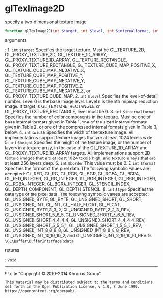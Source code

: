 # glTexImage2D
specify a two-dimensional texture image

```php
function glTexImage2D(int $target, int $level, int $internalformat, int $width, int $height, int $border, int $format, int $type, \GL\Buffer\BufferInterface $data) : void
```

arguments

:    1. `int` `$target` Specifies the target texture. Must be
    <constant>GL_TEXTURE_2D</constant>, <constant>GL_PROXY_TEXTURE_2D</constant>,
    <constant>GL_TEXTURE_1D_ARRAY</constant>,
    <constant>GL_PROXY_TEXTURE_1D_ARRAY</constant>,
    <constant>GL_TEXTURE_RECTANGLE</constant>,
    <constant>GL_PROXY_TEXTURE_RECTANGLE</constant>,
    <constant>GL_TEXTURE_CUBE_MAP_POSITIVE_X</constant>,
    <constant>GL_TEXTURE_CUBE_MAP_NEGATIVE_X</constant>,
    <constant>GL_TEXTURE_CUBE_MAP_POSITIVE_Y</constant>,
    <constant>GL_TEXTURE_CUBE_MAP_NEGATIVE_Y</constant>,
    <constant>GL_TEXTURE_CUBE_MAP_POSITIVE_Z</constant>,
    <constant>GL_TEXTURE_CUBE_MAP_NEGATIVE_Z</constant>, or
    <constant>GL_PROXY_TEXTURE_CUBE_MAP</constant>.
    2. `int` `$level` Specifies the level-of-detail number. Level 0 is the base
    image level. Level n is the nth mipmap reduction image. If target is
    <constant>GL_TEXTURE_RECTANGLE</constant> or
    <constant>GL_PROXY_TEXTURE_RECTANGLE</constant>, level must be 0.
    3. `int` `$internalformat` Specifies the number of color components in the
    texture. Must be one of base internal formats given in Table 1, one of the
    sized internal formats given in Table 2, or one of the compressed internal
    formats given in Table 3, below.
    4. `int` `$width` Specifies the width of the texture image. All
    implementations support texture images that are at least 1024 texels wide.
    5. `int` `$height` Specifies the height of the texture image, or the number
    of layers in a texture array, in the case of the
    <constant>GL_TEXTURE_1D_ARRAY</constant> and
    <constant>GL_PROXY_TEXTURE_1D_ARRAY</constant> targets. All implementations
    support 2D texture images that are at least 1024 texels high, and texture
    arrays that are at least 256 layers deep.
    6. `int` `$border` This value must be 0.
    7. `int` `$format` Specifies the format of the pixel data. The following
    symbolic values are accepted: <constant>GL_RED</constant>,
    <constant>GL_RG</constant>, <constant>GL_RGB</constant>,
    <constant>GL_BGR</constant>, <constant>GL_RGBA</constant>,
    <constant>GL_BGRA</constant>, <constant>GL_RED_INTEGER</constant>,
    <constant>GL_RG_INTEGER</constant>, <constant>GL_RGB_INTEGER</constant>,
    <constant>GL_BGR_INTEGER</constant>, <constant>GL_RGBA_INTEGER</constant>,
    <constant>GL_BGRA_INTEGER</constant>, <constant>GL_STENCIL_INDEX</constant>,
    <constant>GL_DEPTH_COMPONENT</constant>,
    <constant>GL_DEPTH_STENCIL</constant>.
    8. `int` `$type` Specifies the data type of the pixel data. The following
    symbolic values are accepted: <constant>GL_UNSIGNED_BYTE</constant>,
    <constant>GL_BYTE</constant>, <constant>GL_UNSIGNED_SHORT</constant>,
    <constant>GL_SHORT</constant>, <constant>GL_UNSIGNED_INT</constant>,
    <constant>GL_INT</constant>, <constant>GL_HALF_FLOAT</constant>,
    <constant>GL_FLOAT</constant>, <constant>GL_UNSIGNED_BYTE_3_3_2</constant>,
    <constant>GL_UNSIGNED_BYTE_2_3_3_REV</constant>,
    <constant>GL_UNSIGNED_SHORT_5_6_5</constant>,
    <constant>GL_UNSIGNED_SHORT_5_6_5_REV</constant>,
    <constant>GL_UNSIGNED_SHORT_4_4_4_4</constant>,
    <constant>GL_UNSIGNED_SHORT_4_4_4_4_REV</constant>,
    <constant>GL_UNSIGNED_SHORT_5_5_5_1</constant>,
    <constant>GL_UNSIGNED_SHORT_1_5_5_5_REV</constant>,
    <constant>GL_UNSIGNED_INT_8_8_8_8</constant>,
    <constant>GL_UNSIGNED_INT_8_8_8_8_REV</constant>,
    <constant>GL_UNSIGNED_INT_10_10_10_2</constant>, and
    <constant>GL_UNSIGNED_INT_2_10_10_10_REV</constant>.
    9. `\GL\Buffer\BufferInterface` `$data` 

returns

:    `void` 

---
     

!!! cite "Copyright © 2010-2014 Khronos Group"

    This material may be distributed subject to the terms and conditions set forth in the Open Publication License, v 1.0, 8 June 1999. https://opencontent.org/openpub/.
